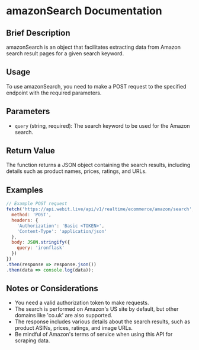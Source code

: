 # amazonSearch Documentation

## Brief Description
amazonSearch is an object that facilitates extracting data from Amazon search result pages for a given search keyword.

## Usage
To use amazonSearch, you need to make a POST request to the specified endpoint with the required parameters.

## Parameters
- `query` (string, required): The search keyword to be used for the Amazon search.

## Return Value
The function returns a JSON object containing the search results, including details such as product names, prices, ratings, and URLs.

## Examples

```javascript
// Example POST request
fetch('https://api.webit.live/api/v1/realtime/ecommerce/amazon/search', {
  method: 'POST',
  headers: {
    'Authorization': 'Basic <TOKEN>',
    'Content-Type': 'application/json'
  },
  body: JSON.stringify({
    query: 'ironflask'
  })
})
.then(response => response.json())
.then(data => console.log(data));
```

## Notes or Considerations
- You need a valid authorization token to make requests.
- The search is performed on Amazon's US site by default, but other domains like 'co.uk' are also supported.
- The response includes various details about the search results, such as product ASINs, prices, ratings, and image URLs.
- Be mindful of Amazon's terms of service when using this API for scraping data.